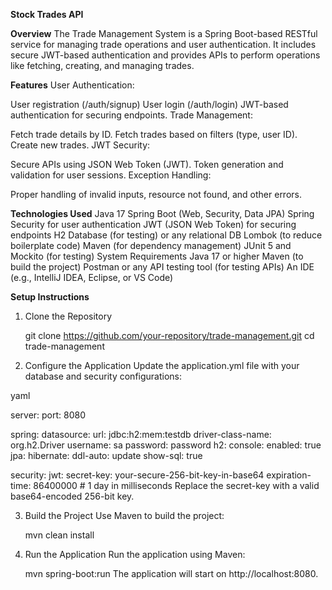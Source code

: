 **Stock Trades API**

**Overview**
The Trade Management System is a Spring Boot-based RESTful service for managing trade operations and user authentication. It includes secure JWT-based authentication and provides APIs to perform operations like fetching, creating, and managing trades.

**Features**
User Authentication:

User registration (/auth/signup)
User login (/auth/login)
JWT-based authentication for securing endpoints.
Trade Management:

Fetch trade details by ID.
Fetch trades based on filters (type, user ID).
Create new trades.
JWT Security:

Secure APIs using JSON Web Token (JWT).
Token generation and validation for user sessions.
Exception Handling:

Proper handling of invalid inputs, resource not found, and other errors.

**Technologies Used**
Java 17
Spring Boot (Web, Security, Data JPA)
Spring Security for user authentication
JWT (JSON Web Token) for securing endpoints
H2 Database (for testing) or any relational DB
Lombok (to reduce boilerplate code)
Maven (for dependency management)
JUnit 5 and Mockito (for testing)
System Requirements
Java 17 or higher
Maven (to build the project)
Postman or any API testing tool (for testing APIs)
An IDE (e.g., IntelliJ IDEA, Eclipse, or VS Code)

**Setup Instructions**

1. Clone the Repository
  
   git clone https://github.com/your-repository/trade-management.git
   cd trade-management
2. Configure the Application
   Update the application.yml file with your database and security configurations:

yaml

server:
port: 8080

spring:
datasource:
url: jdbc:h2:mem:testdb
driver-class-name: org.h2.Driver
username: sa
password: password
h2:
console:
enabled: true
jpa:
hibernate:
ddl-auto: update
show-sql: true

security:
jwt:
secret-key: your-secure-256-bit-key-in-base64
expiration-time: 86400000 # 1 day in milliseconds
Replace the secret-key with a valid base64-encoded 256-bit key.

3. Build the Project
   Use Maven to build the project:

    mvn clean install

4. Run the Application
   Run the application using Maven:

    mvn spring-boot:run 
The application will start on http://localhost:8080.


